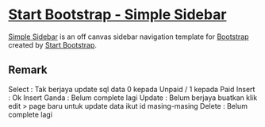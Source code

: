 # [Start Bootstrap - Simple Sidebar](https://startbootstrap.com/template/simple-sidebar/)

[Simple Sidebar](https://startbootstrap.com/template/simple-sidebar/) is an off canvas sidebar navigation template for [Bootstrap](https://getbootstrap.com/) created by [Start Bootstrap](https://startbootstrap.com/).

## Remark

Select : Tak berjaya update sql data 0 kepada Unpaid / 1 kepada Paid
Insert : Ok
Insert Ganda : Belum complete lagi
Update : Belum berjaya buatkan klik edit > page baru untuk update data ikut id masing-masing
Delete : Belum complete lagi
